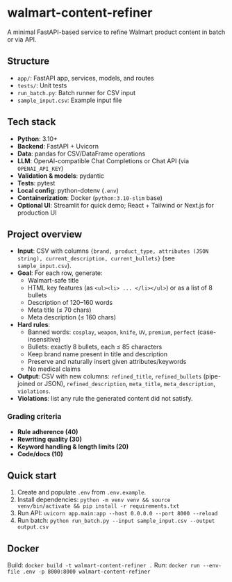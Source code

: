 # walmart-content-refiner

A minimal FastAPI-based service to refine Walmart product content in batch or via API.

## Structure
- `app/`: FastAPI app, services, models, and routes
- `tests/`: Unit tests
- `run_batch.py`: Batch runner for CSV input
- `sample_input.csv`: Example input file

## Tech stack
- **Python**: 3.10+
- **Backend**: FastAPI + Uvicorn
- **Data**: pandas for CSV/DataFrame operations
- **LLM**: OpenAI-compatible Chat Completions or Chat API (via `OPENAI_API_KEY`)
- **Validation & models**: pydantic
- **Tests**: pytest
- **Local config**: python-dotenv (`.env`)
- **Containerization**: Docker (`python:3.10-slim` base)
- **Optional UI**: Streamlit for quick demo; React + Tailwind or Next.js for production UI

## Project overview
- **Input**: CSV with columns `{brand, product_type, attributes (JSON string), current_description, current_bullets}` (see `sample_input.csv`).
- **Goal**: For each row, generate:
  - Walmart-safe title
  - HTML key features (as `<ul><li> ... </li></ul>`) or as a list of 8 bullets
  - Description of 120–160 words
  - Meta title (≤ 70 chars)
  - Meta description (≤ 160 chars)
- **Hard rules**:
  - Banned words: `cosplay`, `weapon`, `knife`, `UV`, `premium`, `perfect` (case-insensitive)
  - Bullets: exactly 8 bullets, each ≤ 85 characters
  - Keep brand name present in title and description
  - Preserve and naturally insert given attributes/keywords
  - No medical claims
- **Output**: CSV with new columns: `refined_title`, `refined_bullets` (pipe-joined or JSON), `refined_description`, `meta_title`, `meta_description`, `violations`.
- **Violations**: list any rule the generated content did not satisfy.

### Grading criteria
- **Rule adherence (40)**
- **Rewriting quality (30)**
- **Keyword handling & length limits (20)**
- **Code/docs (10)**

## Quick start
1. Create and populate `.env` from `.env.example`.
2. Install dependencies: `python -m venv venv && source venv/bin/activate && pip install -r requirements.txt`
3. Run API: `uvicorn app.main:app --host 0.0.0.0 --port 8000 --reload`
4. Run batch: `python run_batch.py --input sample_input.csv --output output.csv`

## Docker
Build: `docker build -t walmart-content-refiner .`
Run: `docker run --env-file .env -p 8000:8000 walmart-content-refiner`
